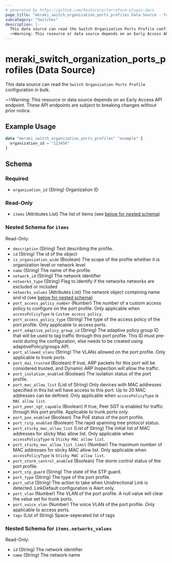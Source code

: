 ```yaml
---
# generated by https://github.com/hashicorp/terraform-plugin-docs
page_title: "meraki_switch_organization_ports_profiles Data Source - terraform-provider-meraki"
subcategory: "Switches"
description: |-
  This data source can read the Switch Organization Ports Profile configuration in bulk.
  ~>Warning: This resource or data source depends on an Early Access API endpoint. These API endpoints are subject to breaking changes without prior notice.
---
```


# meraki_switch_organization_ports_profiles (Data Source)

This data source can read the `Switch Organization Ports Profile` configuration in bulk.

~>Warning: This resource or data source depends on an Early Access API endpoint. These API endpoints are subject to breaking changes without prior notice.

## Example Usage

```terraform
data "meraki_switch_organization_ports_profiles" "example" {
  organization_id = "123456"
}
```

<!-- schema generated by tfplugindocs -->
## Schema

### Required

- `organization_id` (String) Organization ID

### Read-Only

- `items` (Attributes List) The list of items (see [below for nested schema](#nestedatt--items))

<a id="nestedatt--items"></a>
### Nested Schema for `items`

Read-Only:

- `description` (String) Text describing the profile.
- `id` (String) The id of the object
- `is_organization_wide` (Boolean) The scope of the profile whether it is organization level or network level
- `name` (String) The name of the profile.
- `network_id` (String) The network identifier
- `networks_type` (String) Flag to identify if the networks networks are excluded or included
- `networks_values` (Attributes List) The network object containing name and id (see [below for nested schema](#nestedatt--items--networks_values))
- `port_access_policy_number` (Number) The number of a custom access policy to configure on the port profile. Only applicable when `accessPolicyType` is `Custom access policy`.
- `port_access_policy_type` (String) The type of the access policy of the port profile. Only applicable to access ports.
- `port_adaptive_policy_group_id` (String) The adaptive policy group ID that will be used to tag traffic through this port profile. This ID must pre-exist during the configuration, else needs to be created using adaptivePolicy/groups API.
- `port_allowed_vlans` (String) The VLANs allowed on the port profile. Only applicable to trunk ports.
- `port_dai_trusted` (Boolean) If true, ARP packets for this port will be considered trusted, and Dynamic ARP Inspection will allow the traffic.
- `port_isolation_enabled` (Boolean) The isolation status of the port profile.
- `port_mac_allow_list` (List of String) Only devices with MAC addresses specified in this list will have access to this port. Up to 20 MAC addresses can be defined. Only applicable when `accessPolicyType` is `MAC allow list`.
- `port_peer_sgt_capable` (Boolean) If true, Peer SGT is enabled for traffic through this port profile. Applicable to trunk ports only.
- `port_poe_enabled` (Boolean) The PoE status of the port profile.
- `port_rstp_enabled` (Boolean) The rapid spanning tree protocol status.
- `port_sticky_mac_allow_list` (List of String) The initial list of MAC addresses for sticky Mac allow list. Only applicable when `accessPolicyType` is `Sticky MAC allow list`.
- `port_sticky_mac_allow_list_limit` (Number) The maximum number of MAC addresses for sticky MAC allow list. Only applicable when `accessPolicyType` is `Sticky MAC allow list`.
- `port_storm_control_enabled` (Boolean) The storm control status of the port profile.
- `port_stp_guard` (String) The state of the STP guard.
- `port_type` (String) The type of the port profile.
- `port_udld` (String) The action to take when Unidirectional Link is detected. LinkDefault configuration is Alert only.
- `port_vlan` (Number) The VLAN of the port profile. A null value will clear the value set for trunk ports.
- `port_voice_vlan` (Number) The voice VLAN of the port profile. Only applicable to access ports.
- `tags` (List of String) Space-seperated list of tags

<a id="nestedatt--items--networks_values"></a>
### Nested Schema for `items.networks_values`

Read-Only:

- `id` (String) The network identifier
- `name` (String) The network name
